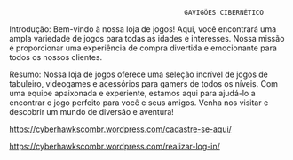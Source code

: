                                                 GAVIGÕES CIBERNÉTICO

Introdução:
Bem-vindo à nossa loja de jogos! Aqui, você encontrará uma ampla variedade de jogos para todas as idades e 
interesses. Nossa missão é proporcionar uma experiência de compra divertida e emocionante para todos os nossos clientes.

Resumo: 
Nossa loja de jogos oferece uma seleção incrível de jogos de tabuleiro, videogames e acessórios para gamers de 
todos os níveis. Com uma equipe apaixonada e experiente, estamos aqui para ajudá-lo a encontrar o jogo perfeito para 
você e seus amigos. Venha nos visitar e descobrir um mundo de diversão e aventura!


https://cyberhawkscombr.wordpress.com/cadastre-se-aqui/

https://cyberhawkscombr.wordpress.com/realizar-log-in/
